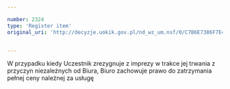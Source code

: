 ```yaml
---

number: 2324
type: 'Register item'
original_uri: 'http://decyzje.uokik.gov.pl/nd_wz_um.nsf/0/C7B6E7386F7E4365C12578AB00381D6F?OpenDocument'


---
```


W przypadku kiedy Uczestnik zrezygnuje z imprezy w trakce jej trwania z przyczyn niezależnych od Biura, Biuro zachowuje prawo do zatrzymania pełnej ceny należnej za usługę
